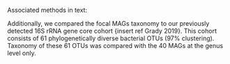 Associated methods in text:

Additionally, we compared the focal MAGs taxonomy to our previously detected 16S rRNA gene core cohort {insert ref Grady 2019}. This cohort consists of 61 phylogenetically diverse bacterial OTUs (97% clustering). Taxonomy of these 61 OTUs was compared with the 40 MAGs at the genus level only. 
